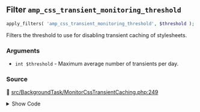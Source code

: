 ## Filter `amp_css_transient_monitoring_threshold`

```php
apply_filters( 'amp_css_transient_monitoring_threshold', $threshold );
```

Filters the threshold to use for disabling transient caching of stylesheets.

### Arguments

* `int $threshold` - Maximum average number of transients per day.

### Source

:link: [src/BackgroundTask/MonitorCssTransientCaching.php:249](/src/BackgroundTask/MonitorCssTransientCaching.php#L249)

<details>
<summary>Show Code</summary>

```php
$threshold = (float) apply_filters( 'amp_css_transient_monitoring_threshold', self::DEFAULT_THRESHOLD );
```

</details>
